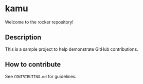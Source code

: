 # kamu

Welcome to the rocker repository!

## Description
This is a sample project to help demonstrate GitHub contributions.

## How to contribute
See `CONTRIBUTING.md` for guidelines.
